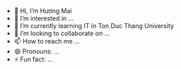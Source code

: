 - 👋 Hi, I’m Hương Mai
- 👀 I’m interested in ...
- 🌱 I’m currently learning IT in Ton Duc Thang University
- 💞️ I’m looking to collaborate on ...
- 📫 How to reach me ...
- 😄 Pronouns: ...
- ⚡ Fun fact: ...

<!---
Iamgnuoh/Iamgnuoh is a ✨ special ✨ repository because its `README.md` (this file) appears on your GitHub profile.
You can click the Preview link to take a look at your changes.
--->
